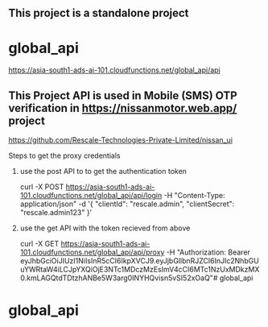 ## This project is a standalone project 
# global_api
https://asia-south1-ads-ai-101.cloudfunctions.net/global_api/api
## This Project API is used in Mobile (SMS) OTP verification in https://nissanmotor.web.app/ project
https://github.com/Rescale-Technologies-Private-Limited/nissan_ui


Steps to get the proxy credentials

1. use the post API to to get the authentication token

    curl -X POST   https://asia-south1-ads-ai-101.cloudfunctions.net/global_api/api/login   -H "Content-Type: application/json"   -d '{
    "clientId": "rescale.admin",
    "clientSecret": "rescale.admin123"
  }'

 2. use the get API with the token recieved from above
    
    curl -X GET   https://asia-south1-ads-ai-101.cloudfunctions.net/global_api/api/proxy   -H "Authorization: Bearer eyJhbGciOiJIUzI1NiIsInR5cCI6IkpXVCJ9.eyJjbGllbnRJZCI6InJlc2NhbGUuYWRtaW4iLCJpYXQiOjE3NTc1MDczMzEsImV4cCI6MTc1NzUxMDkzMX0.kmLAGQtdTDtzhANBe5W3arg0INYHQvisn5vSI52xOaQ"# global_api
# global_api
